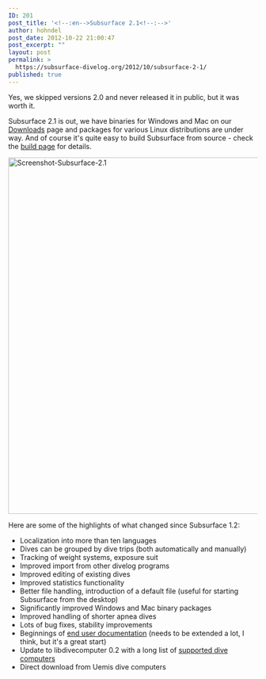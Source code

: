 ```yaml
---
ID: 201
post_title: '<!--:en-->Subsurface 2.1<!--:-->'
author: hohndel
post_date: 2012-10-22 21:00:47
post_excerpt: ""
layout: post
permalink: >
  https://subsurface-divelog.org/2012/10/subsurface-2-1/
published: true
---
```

<!--:en--><p>Yes, we skipped versions 2.0 and never released it in public, but it was worth it.</p>
<p>Subsurface 2.1 is out, we have binaries for Windows and Mac on our <a href="https://subsurface-divelog.org/downloads/">Downloads</a> page and packages for various Linux distributions are under way. And of course it's quite easy to build Subsurface from source - check the <a href="https://subsurface-divelog.org/building/">build page</a> for details.</p>
<p><a href="https://subsurface-divelog.org/wp-content/uploads/2012/10/Screenshot-Subsurface-2.1.png"><img src="https://subsurface-divelog.org/wp-content/uploads/2012/10/Screenshot-Subsurface-2.1.png" alt="Screenshot-Subsurface-2.1" title="Screenshot-Subsurface-2.1" width="983" height="719" class="aligncenter size-full wp-image-214" /></a></p>
<p>Here are some of the highlights of what changed since Subsurface 1.2:<ul>
<li>Localization into more than ten languages</li>
<li>Dives can be grouped by dive trips (both automatically and manually)</li>
<li>Tracking of weight systems, exposure suit</li>
<li>Improved import from other divelog programs</li>
<li>Improved editing of existing dives</li>
<li>Improved statistics functionality</li>
<li>Better file handling, introduction of a default file (useful for starting Subsurface from the desktop)</li>
<li>Significantly improved Windows and Mac binary packages</li>
<li>Improved handling of shorter apnea dives</li>
<li>Lots of bug fixes, stability improvements</li>
<li>Beginnings of <a href="https://subsurface-divelog.org/documentation/user-manual/">end user documentation</a> (needs to be extended a lot, I think, but it's a great start)</li>
<li>Update to libdivecomputer 0.2 with a long list of <a href="http://www.divesoftware.org/libdc/">supported dive computers</a></li>
<li>Direct download from Uemis dive computers</li>
</ul></p><!--:-->